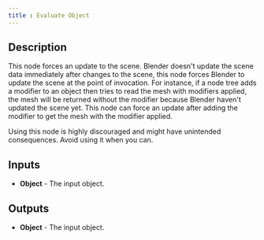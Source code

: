 ```yaml
---
title : Evaluate Object
---
```


## Description

This node forces an update to the scene. Blender doesn't update the scene data
immediately after changes to the scene, this node forces Blender to update the
scene at the point of invocation. For instance, if a node tree adds a modifier
to an object then tries to read the mesh with modifiers applied, the mesh will
be returned without the modifier because Blender haven't updated the scene yet.
This node can force an update after adding the modifier to get the mesh with the
modifier applied.

Using this node is highly discouraged and might have unintended consequences.
Avoid using it when you can.

## Inputs

- **Object** - The input object.

## Outputs

- **Object** - The input object.
